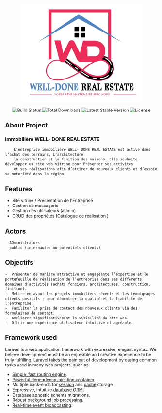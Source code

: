 <p align="center"><a href="https://laravel.com" target="_blank"><img  src="logo.jpg" width="400" alt="Laravel Logo"></a></p>

<p align="center">
<a href="https://github.com/laravel/framework/actions"><img src="https://github.com/laravel/framework/workflows/tests/badge.svg" alt="Build Status"></a>
<a href="https://packagist.org/packages/laravel/framework"><img src="https://img.shields.io/packagist/dt/laravel/framework" alt="Total Downloads"></a>
<a href="https://packagist.org/packages/laravel/framework"><img src="https://img.shields.io/packagist/v/laravel/framework" alt="Latest Stable Version"></a>
<a href="https://packagist.org/packages/laravel/framework"><img src="https://img.shields.io/packagist/l/laravel/framework" alt="License"></a>
</p>

 

## About Project 
  ### immobilière WELL- DONE REAL ESTATE 
        L’entreprise immobilière WELL- DONE REAL ESTATE est active dans l’achat des terrains, L’architecture
        la construction et la finition des maisons. Elle souhaite développer un site web vitrine pour Présenter ses activités
        et ses réalisations afin d’attirer de nouveaux clients et d’assoie sa notoriété dans la région.

## Features

- Site vitrine / Présentation de l'Entreprise 
- Gestion de messagerie 
- Gestion des utilisateurs (admin)
- CRUD des propriétés (Catalogue de réalisation )

## Actors
     -ADministrators
     -public (internautes ou potentiels clients)

## Objectifs
    -  Présenter de manière attractive et engageante l’expertise et le portefeuille de réalisation de l’entreprise dans ses différents domaines d’activités (achats fonciers, architectures, construction, finition).
    -  Mettre en avant les projets immobiliers récents et les témoignages clients positifs ; pour démontrer la qualité et la fiabilité de l’entreprise.
    -  Faciliter la prise de contact des nouveaux clients via des formulaires de contact.
    -  Améliorer significativement la visibilité du site web.
    -  Offrir une expérience utilisateur intuitive et agréable.

## Framework used

Laravel is a web application framework with expressive, elegant syntax. We believe development must be an enjoyable and creative experience to be truly fulfilling. Laravel takes the pain out of development by easing common tasks used in many web projects, such as:

- [Simple, fast routing engine](https://laravel.com/docs/routing).
- [Powerful dependency injection container](https://laravel.com/docs/container).
- Multiple back-ends for [session](https://laravel.com/docs/session) and [cache](https://laravel.com/docs/cache) storage.
- Expressive, intuitive [database ORM](https://laravel.com/docs/eloquent).
- Database agnostic [schema migrations](https://laravel.com/docs/migrations).
- [Robust background job processing](https://laravel.com/docs/queues).
- [Real-time event broadcasting](https://laravel.com/docs/broadcasting).



